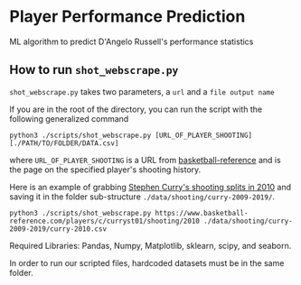 # Player Performance Prediction

ML algorithm to predict D'Angelo Russell's performance statistics

## How to run `shot_webscrape.py`

`shot_webscrape.py` takes two parameters, a `url` and a `file output name`

If you are in the root of the directory, you can run the script with the following generalized command

```{python}
python3 ./scripts/shot_webscrape.py [URL_OF_PLAYER_SHOOTING] [./PATH/TO/FOLDER/DATA.csv]
```

where `URL_OF_PLAYER_SHOOTING` is a URL from [basketball-reference](https://www.basketball-reference.com/) and is the page on the specified player's shooting history.

Here is an example of grabbing [Stephen Curry's shooting splits in 2010](https://www.basketball-reference.com/players/c/curryst01/shooting/2010) and saving it in the folder sub-structure `./data/shooting/curry-2009-2019/`.

```{python}
python3 ./scripts/shot_webscrape.py https://www.basketball-reference.com/players/c/curryst01/shooting/2010 ./data/shooting/curry-2009-2019/curry-2010.csv
```
Required Libraries: Pandas, Numpy, Matplotlib, sklearn, scipy, and seaborn. 

In order to run our scripted files, hardcoded datasets must be in the same folder. 


